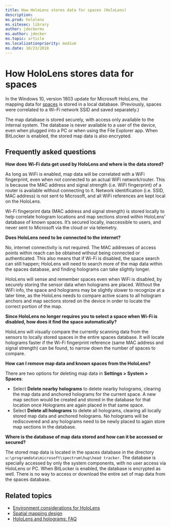 ```yaml
---
title: How HoloLens stores data for spaces (HoloLens)
description: 
ms.prod: hololens
ms.sitesec: library
author: jdeckerms
ms.author: jdecker
ms.topic: article
ms.localizationpriority: medium
ms.date: 10/23/2018
---
```


# How HoloLens stores data for spaces

In the Windows 10, version 1803 update for Microsoft HoloLens, the mapping data for [spaces](https://support.microsoft.com/help/13760/hololens-spaces-on-hololens) is stored in a local database. (Previously, spaces were correlated to a Wi-Fi network SSID and saved separately.)

The map database is stored securely, with access only available to the internal system. The database is never available to a user of the device, even when plugged into a PC or when using the File Explorer app. When BitLocker is enabled, the stored map data is also encrypted.




## Frequently asked questions

**How does Wi-Fi data get used by HoloLens and where is the data stored?**

As long as WiFi is enabled, map data will be correlated with a WiFi fingerprint, even when not connected to an actual WiFi network/router. This is because the MAC address and signal strength (i.e. WiFi fingerprint) of a router is available without connecting to it. Network identification (i.e. SSID, MAC address) is not sent to Microsoft, and all WiFi references are kept local on the HoloLens.

Wi-Fi fingerprint data (MAC address and signal strength) is stored locally to help correlate hologram locations and map sections stored within HoloLens’ database of known spaces. It’s secured locally, inaccessible to users, and never sent to Microsoft via the cloud or via telemetry.



**Does HoloLens need to be connected to the internet?**

No, internet connectivity is not required. The MAC addresses of access points within reach can be obtained without being connected or authenticated.
This also means that if Wi-Fi is disabled, the space search can still happen; HoloLens will need to search more of the map data within the spaces database, and finding holograms can take slightly longer. 

HoloLens will sense and remember spaces even when WiFi is disabled, by securely storing the sensor data when holograms are placed. Without the WiFi info, the space and holograms may be slightly slower to recognize at a later time, as the HoloLens needs to compare active scans to all hologram anchors and map sections stored on the device in order to locate the correct portion of the map.

**Since HoloLens no longer requires you to select a space when Wi-Fi is disabled, how does it find the space automatically?**

HoloLens will visually compare the currently scanning data from the sensors to locally stored spaces in the entire spaces database.  It will locate holograms faster if the Wi-Fi fingerprint reference (same MAC address and signal strength) can be found, to narrow down the number of spaces to compare.

**How can I remove map data and known spaces from the HoloLens?**

There are two options for deleting map data in **Settings > System > Spaces**: 

- Select **Delete nearby holograms** to delete nearby holograms, clearing the map data and anchored holograms for the current space. A new map section would be created and stored in the database for that location once Holograms are again placed in that same space.
- Select **Delete all holograms** to delete all holograms, clearing all locally stored map data and anchored holograms. No holograms will be rediscovered and any holograms need to be newly placed to again store map sections in the database.

**Where is the database of map data stored and how can it be accessed or secured?**

The stored map data is located in the spaces database in the directory `u:\programdata\microsoft\spectrum\hup\head tracker`. The database is specially accessed by only the system components, with no user access via HoloLens or PC. When BitLocker is enabled, the database is encrypted as well. There is no way to access or download the entire set of map data from the spaces database.
 



## Related topics

- [Environment considerations for HoloLens](https://docs.microsoft.com/windows/mixed-reality/environment-considerations-for-hololens)
- [Spatial mapping design](https://docs.microsoft.com/windows/mixed-reality/spatial-mapping-design)
- [HoloLens and holograms: FAQ](https://support.microsoft.com/help/13456/hololens-and-holograms-faq)
